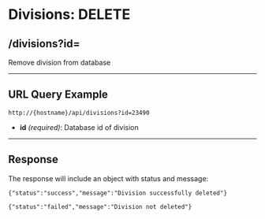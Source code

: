 # Divisions: DELETE

## /divisions?id=

Remove division from database

---

## URL Query Example

```
http://{hostname}/api/divisions?id=23490
```

- **id** *(required)*: Database id of division

---

## Response

The response will include an object with status and message: 


```
{"status":"success","message":"Division successfully deleted"}
```

```
{"status":"failed","message":"Division not deleted"}
```